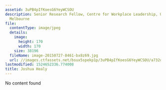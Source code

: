 ```yaml
---
assetid: 3uPB4pIfKoesG6YeyWCSOU
description: Senior Research Fellow, Centre for Workplace Leadership, University of
  Melbourne
file:
  contentType: image/jpeg
  details:
    image:
      height: 170
      width: 170
    size: 38196
  fileName: image-20150727-8461-bx8z69.jpg
  url: //images.ctfassets.net/bsux5spekp1p/3uPB4pIfKoesG6YeyWCSOU/a732db7965a88f00475b7e3b19ec54c0/image-20150727-8461-bx8z69.jpg
lastmodified: 1524652336.774008
title: Joshua Healy
---
```

No content found